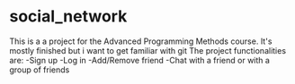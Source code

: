 # social_network
This is a a project for the Advanced Programming Methods course. It's mostly finished but i want to get familiar with git
The project functionalities are:
  -Sign up
  -Log in
  -Add/Remove friend
  -Chat with a friend or with a group of friends
